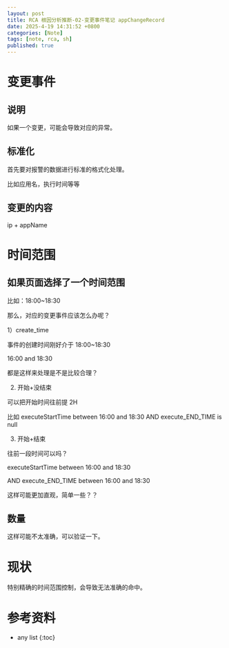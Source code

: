 ```yaml
---
layout: post
title: RCA 根因分析推断-02-变更事件笔记 appChangeRecord
date: 2025-4-19 14:31:52 +0800
categories: [Note]
tags: [note, rca, sh]
published: true
---
```



# 变更事件

## 说明

如果一个变更，可能会导致对应的异常。

## 标准化

首先要对报警的数据进行标准的格式化处理。

比如应用名，执行时间等等

## 变更的内容

ip + appName


# 时间范围

## 如果页面选择了一个时间范围

比如：18:00~18:30

那么，对应的变更事件应该怎么办呢？

1）create_time

事件的创建时间刚好介于 18:00~18:30

16:00 and 18:30 

都是这样来处理是不是比较合理？

2) 开始+没结束

可以把开始时间往前提 2H

比如 executeStartTime between 16:00 and 18:30 AND execute_END_TIME is null

3) 开始+结束

往前一段时间可以吗？

executeStartTime between 16:00 and 18:30 

AND execute_END_TIME between 16:00 and 18:30 

这样可能更加直观，简单一些？？



## 数量

这样可能不太准确，可以验证一下。


# 现状

特别精确的时间范围控制，会导致无法准确的命中。



# 参考资料


* any list
{:toc}
